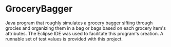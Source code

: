 # GroceryBagger
Java program that roughly simulates a grocery bagger sifting through grocies and organizing them in a bag or bags based on each grocery item's attributes. The Eclipse IDE was used to facilitate this program's creation. A runnable set of test values is provided with this project.
